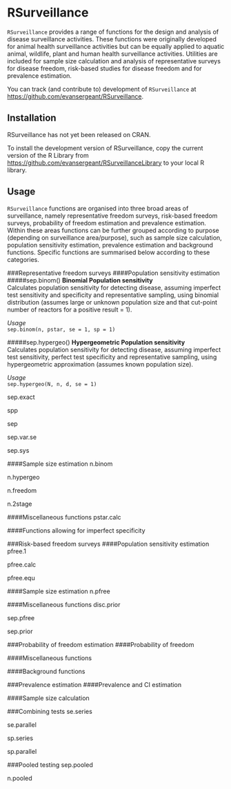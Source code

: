 RSurveillance
=============

`RSurveillance` provides a range of functions for the design and
    analysis of disease surveillance activities. These functions were
    originally developed for animal health surveillance activities but can be
    equally applied to aquatic animal, wildlife, plant and human health
    surveillance activities. Utilities are included for sample size calculation
    and analysis of representative surveys for disease freedom, risk-based
    studies for disease freedom and for prevalence estimation.

You can track (and contribute to) development of `RSurveillance`
at https://github.com/evansergeant/RSurveillance.

Installation
------------

RSurveillance has not yet been released on CRAN.

To install the development version of RSurveillance, copy the current version of the R Library 
from https://github.com/evansergeant/RSurveillanceLibrary to your local R library.

Usage
-----
`RSurveillance` functions are organised into three broad areas of surveillance, namely representative freedom surveys,
risk-based freedom surveys, probability of freedom estimation and prevalence estimation. Within these areas functions can be further grouped according to purpose (depending on surveillance area/purpose), such as sample size calculation, population sensitivity estimation, prevalence estimation and background functions. Specific functions are summarised below according to these categories.

###Representative freedom surveys
####Population sensitivity estimation
#####sep.binom()
**Binomial Population sensitivity**  
Calculates population sensitivity for detecting disease, assuming imperfect test sensitivity and specificity and representative sampling, using binomial distribution (assumes large or unknown population size and that cut-point number of reactors for a positive result = 1).  

*Usage*  
`sep.binom(n, pstar, se = 1, sp = 1)`  

#####sep.hypergeo() 
**Hypergeometric Population sensitivity**  
Calculates population sensitivity for detecting disease, assuming imperfect test sensitivity, perfect test specificity and representative sampling, using hypergeometric approximation (assumes known population size).  

*Usage*  
`sep.hypergeo(N, n, d, se = 1)`  

sep.exact

spp

sep

sep.var.se

sep.sys

####Sample size estimation
n.binom

n.hypergeo

n.freedom

n.2stage

####Miscellaneous functions
pstar.calc

####Functions allowing for imperfect specificity

###Risk-based freedom surveys 
####Population sensitivity estimation
pfree.1

pfree.calc

pfree.equ

####Sample size estimation
n.pfree

####Miscellaneous functions
disc.prior

sep.pfree

sep.prior

###Probability of freedom estimation
####Probability of freedom

####Miscellaneous functions

####Background functions

###Prevalence estimation
####Prevalence and CI estimation

####Sample size calculation

###Combining tests
se.series

se.parallel

sp.series

sp.parallel

###Pooled testing
sep.pooled

n.pooled
